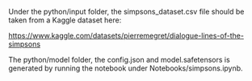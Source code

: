 Under the python/input folder, the simpsons_dataset.csv file should be taken from a Kaggle dataset here:

https://www.kaggle.com/datasets/pierremegret/dialogue-lines-of-the-simpsons

The python/model folder, the config.json and model.safetensors is generated by running the notebook under Notebooks/simpsons.ipynb.